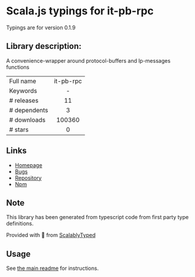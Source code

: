 
# Scala.js typings for it-pb-rpc

Typings are for version 0.1.9

## Library description:
A convenience-wrapper around protocol-buffers and lp-messages functions

|                    |                 |
| ------------------ | :-------------: |
| Full name          | it-pb-rpc |
| Keywords           | - |
| # releases         | 11 |
| # dependents       | 3 |
| # downloads        | 100360 |
| # stars            | 0 |

## Links
- [Homepage](https://github.com/mkg20001/it-pb-rpc#readme)
- [Bugs](https://github.com/mkg20001/it-pb-rpc/issues)
- [Repository](https://github.com/mkg20001/it-pb-rpc)
- [Npm](https://www.npmjs.com/package/it-pb-rpc)
    


## Note
This library has been generated from typescript code from first party type definitions.

Provided with :purple_heart: from [ScalablyTyped](https://github.com/oyvindberg/ScalablyTyped)

## Usage
See [the main readme](../../readme.md) for instructions.


